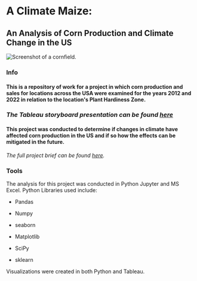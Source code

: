 # A Climate Maize: 
## An Analysis of Corn Production and Climate Change in the US

![Screenshot of a cornfield.](https://t3.ftcdn.net/jpg/02/61/04/68/360_F_261046848_ZjQ9yPn5J2Brttlmxhz2zRNKMlhuVA9u.jpg)

### Info

#### This is a repository of work for a project in which corn production and sales for locations across the USA were examined for the years 2012 and 2022 in relation to the location's Plant Hardiness Zone. 
### _The Tableau storyboard presentation can be found [here](https://public.tableau.com/app/profile/noah.manneville/viz/ClimateMaizeProject/ClimateMaize)_

#### This project was conducted to determine if changes in climate have affected corn production in the US and if so how the effects can be mitigated in the future. 

_The full project brief can be found [here](https://images.careerfoundry.com/public/courses/data-immersion/A6/Data_Immersion_A6_Project_Brief.pdf)._

### Tools

The analysis for this project was conducted in Python Jupyter and MS Excel. 
Python Libraries used include:

  - Pandas

  - Numpy

  - seaborn

  - Matplotlib

  - SciPy

  - sklearn

Visualizations were created in both Python and Tableau.
